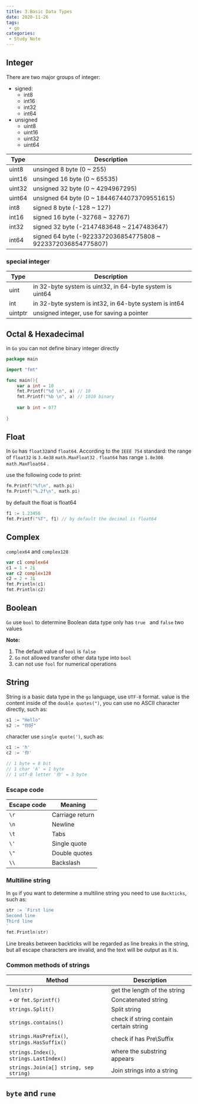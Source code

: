 ```yaml
---
title: 3.Basic Data Types
date: 2020-11-26
tags:
 - go
categories:
 - Study Note
---
```


## Integer

There are two major groups of integer:

- signed:
  - int8
  - int16
  - int32
  - int64
- unsigned
  - uint8
  - uint16
  - uint32
  - uint64

| Type   | Description                                                 |
| ------ | ----------------------------------------------------------- |
| uint8  | unsinged 8 byte (0 ~ 255)                                   |
| uint16 | unsinged 16 byte (0 ~ 65535)                                |
| uint32 | unsigned 32 byte (0 ~ 4294967295)                           |
| uint64 | unsigned 64 byte (0 ~ 18446744073709551615)                 |
| int8   | signed 8 byte (-128 ~ 127)                                  |
| int16  | signed 16 byte (-32768 ~ 32767)                             |
| int32  | signed 32 byte (-2147483648 ~ 2147483647)                   |
| int64  | signed 64 byte (-9223372036854775808 ~ 9223372036854775807) |

### special integer

| Type    | Description                                              |
| ------- | -------------------------------------------------------- |
| uint    | in 32-byte system is uint32, in 64-byte system is uint64 |
| int     | in 32-byte system is int32, in 64-byte system is int64   |
| uintptr | unsigned integer, use for saving a pointer               |



## Octal & Hexadecimal

in `Go` you can not define binary integer directly

``` go
package main

import "fmt"

func main(){
    var a int = 10
    fmt.Printf("%d \n", a) // 10
    fmt.Printf("%b \n", a) // 1010 binary
    
    var b int = 077
    
}
```



## Float

In `Go` has `float32`and `float64`. According to the `IEEE 754` standard: the range of  `float32` is `3.4e38` `math.MaxFloat32` . `float64` has range `1.8e308` `math.MaxFloat64` .

use the following code to print:

``` go
fm.Printf("%f\n", math.pi)
fm.Printf("%.2f\n", math.pi)
```

by default the float is float64

```go
f1 := 1.23456
fmt.Printf("%T", f1) // by default the decimal is float64
```



## Complex

`complex64` and `complex128`

``` go
var c1 complex64
c1 = 1 + 2i
var c2 complex128
c2 = 2 + 3i
fmt.Println(c1)
fmt.Println(c2)
```



## Boolean

`Go` use `bool` to determine Boolean data type only has `true ` and `false` two values

**Note:**

1. The default value of `bool` is `false`
2. `Go` not allowed transfer other data type into `bool`
3. can not use `fool` for numerical operations



## String

String is a basic data type in the `go` language, use `UTF-8` format. value is the content inside of the `double quotes(")`, you can use no ASCII character directly, such as:

``` go
s1 := "Hello"
s2 := "你好"
```

character use `single quote(')`, such as:

``` go
c1 := 'h'
c2 := '你'

// 1 byte = 8 bit
// 1 char 'A' = 1 byte
// 1 utf-8 letter '你' = 3 byte

```



### Escape code

| Escape code | Meaning         |
| ----------- | --------------- |
| `\r`        | Carriage return |
| `\n`        | Newline         |
| `\t`        | Tabs            |
| `\'`        | Single quote    |
| `\"`        | Double quotes   |
| `\\`        | Backslash       |



### Multiline string

In `go` if you want to determine a multiline string you need to use  `Backticks`, such as:

``` go
str := `First line
Second line
Third line
`
fmt.Println(str)
```

Line breaks between backticks will be regarded as line breaks in the string, but all escape characters are invalid, and the text will be output as it is.

### Common methods of strings

| Method                                       | Description                            |
| -------------------------------------------- | -------------------------------------- |
| `len(str)`                                   | get the length of the string           |
| `+` or `fmt.Sprintf()`                       | Concatenated string                    |
| `strings.Split()`                            | Split string                           |
| `strings.contains()`                         | check if string contain certain string |
| `strings.HasPrefix()`, `strings.HasSuffix()` | check if has Pre\Suffix                |
| `strings.Index()`, `strings.LastIndex()`     | where the substring appears            |
| `strings.Join(a[] string, sep string)`       | Join strings into a string             |



## `byte` and `rune`

